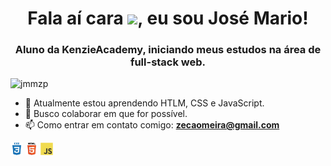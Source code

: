 <h1 align = "center"> Fala aí cara <img src = "https://raw.githubusercontent.com/kaueMarques/kaueMarques/master/hi.gif" width = "30px">, eu sou José Mario! </ h1 >
<h3 align = "center"> Aluno da KenzieAcademy, iniciando meus estudos na área de full-stack web. </h3>
<p align = "left"> <img src = "https://komarev.com/ghpvc/?username=jmmzp" alt = "jmmzp" /> </p>

- 🌱 Atualmente estou aprendendo HTLM, CSS e JavaScript.
- 👯 Busco colaborar em que for possível.
- 📫 Como entrar em contato comigo: **zecaomeira@gmail.com**

<p align = "left">
<img src = "https://raw.githubusercontent.com/devicons/devicon/master/icons/css3/css3-plain-wordmark.svg" alt = "css3" width = "20" height = "20" />
<img src = "https://raw.githubusercontent.com/devicons/devicon/master/icons/html5/html5-original-wordmark.svg" alt = "html5" width = "20" height = "20" />
<img src = "https://raw.githubusercontent.com/devicons/devicon/master/icons/javascript/javascript-original.svg" alt = "javascript" width = "20" height = "20" />
</a>
